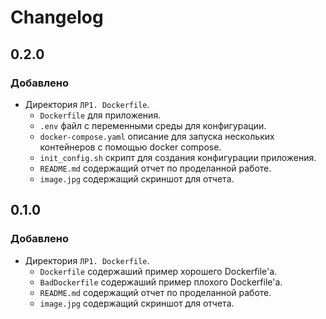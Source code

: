 # Changelog

## 0.2.0

### Добавлено

- Директория `ЛР1. Dockerfile`.
    - `Dockerfile` для приложения.
    - `.env` файл с переменными среды для конфигурации.
    - `docker-compose.yaml` описание для запуска нескольких контейнеров с помощью docker compose.
    - `init_config.sh` скрипт для создания конфигурации приложения.
    - `README.md` содержащий отчет по проделанной работе.
    - `image.jpg` содержащий скриншот  для отчета.

## 0.1.0

### Добавлено

- Директория `ЛР1. Dockerfile`.
    - `Dockerfile` содержаший пример хорошего Dockerfile'а.
    - `BadDockerfile` содержаший пример плохого Dockerfile'а.
    - `README.md` содержащий отчет по проделанной работе.
    - `image.jpg` содержащий скриншот  для отчета.